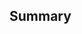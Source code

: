 <!--
  Thanks for creating a Pull Request! Before you submit, please make sure
  you've done the following:

  - Read the contributing document at https://github.com/Azure/AppService/blob/master/CONTRIBUTING.md
-->

<!--
  Choose one of the following by uncommenting it:
-->

<!-- This is a request to publish an article. -->
<!-- This is a fix or improvement. -->

## Summary

<!--
  Provide a description of what your pull request changes.
-->
